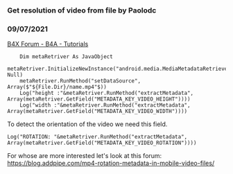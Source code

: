 ### Get resolution of video from file by Paolodc
### 09/07/2021
[B4X Forum - B4A - Tutorials](https://www.b4x.com/android/forum/threads/134084/)

```B4X
    Dim metaRetriver As JavaObject  
    metaRetriver.InitializeNewInstance("android.media.MediaMetadataRetriever", Null)  
    metaRetriver.RunMethod("setDataSource", Array($"${File.Dir}/name.mp4"$))  
    Log("height :"&metaRetriver.RunMethod("extractMetadata", Array(metaRetriver.GetField("METADATA_KEY_VIDEO_HEIGHT"))))  
    Log("width :"&metaRetriver.RunMethod("extractMetadata", Array(metaRetriver.GetField("METADATA_KEY_VIDEO_WIDTH"))))
```

  
  
To detect the orientation of the video we need this field.   

```B4X
Log("ROTATION: "&metaRetriver.RunMethod("extractMetadata", Array(metaRetriver.GetField("METADATA_KEY_VIDEO_ROTATION"))))
```

  
  
For whose are more interested let's look at this forum:  
<https://blog.addpipe.com/mp4-rotation-metadata-in-mobile-video-files/>